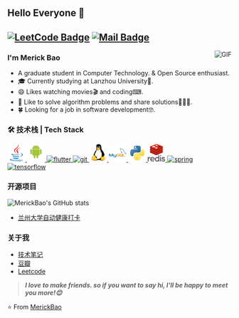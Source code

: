 ## Hello Everyone 👋
[![LeetCode Badge](https://img.shields.io/badge/merickbao-Knight%202220-orange?style=for-the-badge&logo=leetcode)](https://leetcode.cn/u/merickbao-3/)
[![Mail Badge](https://img.shields.io/badge/Mail-merickbao%40qq.com-orange)](mailto:merickbao@qq.com)
---
<img align="right" alt="GIF" src="https://raw.githubusercontent.com/JoeyBling/JoeyBling/master/pic/pusheencode.gif" />

### I'm Merick Bao

- A graduate student in Computer Technology. & Open Source enthusiast.
- 🎓 Currently studying at Lanzhou University🍜.
- 😄 Likes watching movies🎬 and coding⌨.
- 🤘 Like to solve algorithm problems and share solutions👨🏻‍💻.
- 🍀 Looking for a job in software development🤓.

### 🛠 技术栈 | Tech Stack

<p align="left"> <a href="https://www.java.com" target="_blank" rel="noreferrer"> <img src="https://raw.githubusercontent.com/devicons/devicon/master/icons/java/java-original.svg" alt="java" width="40" height="40"/> </a><a href="https://developer.android.com" target="_blank" rel="noreferrer"> <img src="https://raw.githubusercontent.com/devicons/devicon/master/icons/android/android-original-wordmark.svg" alt="android" width="40" height="40"/> </a> <a href="https://flutter.dev" target="_blank" rel="noreferrer"> <img src="https://www.vectorlogo.zone/logos/flutterio/flutterio-icon.svg" alt="flutter" width="40" height="40"/> </a> <a href="https://git-scm.com/" target="_blank" rel="noreferrer"> <img src="https://www.vectorlogo.zone/logos/git-scm/git-scm-icon.svg" alt="git" width="40" height="40"/> </a>  <a href="https://www.linux.org/" target="_blank" rel="noreferrer"> <img src="https://raw.githubusercontent.com/devicons/devicon/master/icons/linux/linux-original.svg" alt="linux" width="40" height="40"/> </a> <a href="https://www.mysql.com/" target="_blank" rel="noreferrer"> <img src="https://raw.githubusercontent.com/devicons/devicon/master/icons/mysql/mysql-original-wordmark.svg" alt="mysql" width="40" height="40"/> </a> <a href="https://www.python.org" target="_blank" rel="noreferrer"> <img src="https://raw.githubusercontent.com/devicons/devicon/master/icons/python/python-original.svg" alt="python" width="40" height="40"/> </a> <a href="https://redis.io" target="_blank" rel="noreferrer"> <img src="https://raw.githubusercontent.com/devicons/devicon/master/icons/redis/redis-original-wordmark.svg" alt="redis" width="40" height="40"/> </a> <a href="https://spring.io/" target="_blank" rel="noreferrer"> <img src="https://www.vectorlogo.zone/logos/springio/springio-icon.svg" alt="spring" width="40" height="40"/> </a> <a href="https://www.tensorflow.org" target="_blank" rel="noreferrer"> <img src="https://www.vectorlogo.zone/logos/tensorflow/tensorflow-icon.svg" alt="tensorflow" width="40" height="40"/> </a> </p>


### 开源项目
![MerickBao's GitHub stats](https://github-readme-stats.vercel.app/api?username=MerickBao&count_private=true&theme=vue)
- [兰州大学自动健康打卡](https://github.com/MerickBao/LZU-COVID-AutoCheck)

### 关于我
- [技术笔记](https://merickbao.top/)
- [豆瓣](https://www.douban.com/people/154654606/?_i=3655830k7rdPbN)
- [Leetcode](https://leetcode.cn/u/merickbao-2/)

> ***I love to make friends. so if you want to say hi, I'll be happy to meet you more!😊***

⭐️ From [MerickBao](https://github.com/MerickBao)
